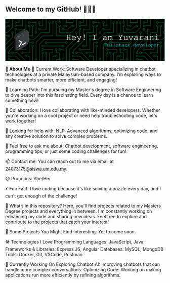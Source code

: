 ## Welcome to my GitHub! 👩‍💻✨

![Header](./github-header-image.png)

**🚀 About Me**
🔭 Current Work: Software Developer specializing in chatbot technologies at a private Malaysian-based company. I’m exploring ways to make chatbots smarter, more efficient, and engaging!

🌱 Learning Path: I'm pursuing my Master's degree in Software Engineering to dive deeper into this fascinating field. Every day is a chance to learn something new!

👯 Collaboration: I love collaborating with like-minded developers. Whether you're working on a cool project or need help troubleshooting code, let's work together!

🤔 Looking for help with: NLP, Advanced algorithms, optimizing code, and any creative solution to solve complex problems.

💬 Feel free to ask me about: Chatbot development, software engineering, programming tips, or just some coding challenges for fun!

📫 Contact me: You can reach out to me via email at 24073175@siswa.um.edu.my.

😄 Pronouns: She/Her

⚡ Fun Fact: I love coding because it's like solving a puzzle every day, and I can't get enough of the challenge!

🌟 What’s in this repository?
Here, you'll find projects related to my Masters Degree projects and everything in between. I'm constantly working on enhancing my code and sharing new ideas. Feel free to explore and contribute to the projects that catch your interest!

🤖 Some Projects You Might Find Interesting:
Yet to come soon.

🛠️ Technologies I Love
Programming Languages: JavaScript, Java
Frameworks & Libraries: Express JS, Angular
Databases: MySQL, MongoDB
Tools: Docker, Git, VSCode, Postman

🌱 Currently Working On
Exploring Chatbot AI: Improving chatbots that can handle more complex conversations.
Optimizing Code: Working on making applications run more efficiently by refining algorithms.
